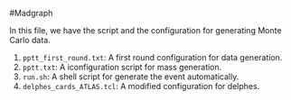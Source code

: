 #Madgraph 

In this file, we have the script and the configuration for generating Monte Carlo data.

1. `pptt_first_round.txt`: A first round configuration for data generation.
2. `pptt.txt`: A iconfiguration script for mass generation.
3. `run.sh`: A shell script for generate the event automatically.
4. `delphes_cards_ATLAS.tcl`: A modified configuration for delphes.
